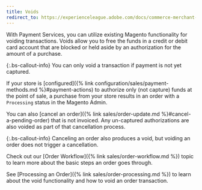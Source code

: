 ```yaml
---
title: Voids
redirect_to: https://experienceleague.adobe.com/docs/commerce-merchant-services/payment-services/manage/voids.html
---
```


With Payment Services, you can utilize existing Magento functionality for voiding transactions. Voids allow you to free the funds in a credit or debit card account that are blocked or held aside by an authorization for the amount of a purchase.

{:.bs-callout-info}
You can only void a transaction if payment is not yet captured.

If your store is [configured]({% link configuration/sales/payment-methods.md %}#payment-actions) to authorize only (not capture) funds at the point of sale, a purchase from your store results in an order with a `Processing` status in the Magento Admin.

You can also [cancel an order]({% link sales/order-update.md %}#cancel-a-pending-order) that is not invoiced. Any un-captured authorizations are also voided as part of that cancellation process.

{:.bs-callout-info}
Canceling an order also produces a void, but voiding an order does not trigger a cancellation.

Check out our [Order Workflow]({% link sales/order-workflow.md %}) topic to learn more about the basic steps an order goes through.

See [Processing an Order]({% link sales/order-processing.md %}) to learn about the void functionality and how to void an order transaction.
